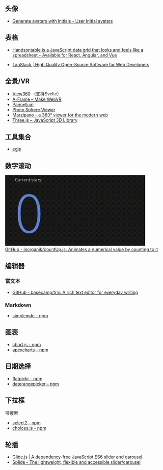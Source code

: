 ## 头像

- [Generate avatars with initials - User Initial avatars](https://ui-avatars.com/)

## 表格

- [Handsontable is a JavaScript data grid that looks and feels like a spreadsheet - Available for React, Angular, and Vue](https://handsontable.com/)

-  [TanStack | High Quality Open-Source Software for Web Developers](https://tanstack.com/)

## 全景/VR

- [View360](https://naver.github.io/egjs-view360/) （支持Svelte）
- [A-Frame – Make WebVR](https://aframe.io/)
- [Pannellum](https://pannellum.org/)
- [Photo Sphere Viewer](https://photo-sphere-viewer.js.org/)
- [Marzipano - a 360° viewer for the modern web](https://www.marzipano.net/)
- [Three.js – JavaScript 3D Library](https://threejs.org/?spm=a2c6h.12873639.article-detail.5.642ed316Mb5pcV)

## 工具集合

- [egjs](https://naver.github.io/egjs/)

## 数字滚动
![](assets/odometer_plugin.gif)
[GitHub - inorganik/countUp.js: Animates a numerical value by counting to it](https://github.com/inorganik/countUp.js)


## 编辑器

### 富文本
- [GitHub - basecamp/trix: A rich text editor for everyday writing](https://github.com/basecamp/trix)

### Markdown
- [simplemde - npm](https://www.npmjs.com/package/simplemde)


## 图表
- [chart.js - npm](https://www.npmjs.com/package/chart.js)
- [apexcharts - npm](https://www.npmjs.com/package/apexcharts)


## 日期选择
- [flatpickr - npm](https://www.npmjs.com/package/flatpickr)
- [daterangepicker - npm](https://www.npmjs.com/package/daterangepicker)


## 下拉框
带搜索
- [select2 - npm](https://www.npmjs.com/package/select2)
- [choices.js - npm](https://www.npmjs.com/package/choices.js)


## 轮播
- [Glide.js | A dependency-free JavaScript ES6 slider and carousel](https://glidejs.com/)
- [Splide - The lightweight, flexible and accessible slider/carousel](https://splidejs.com/)